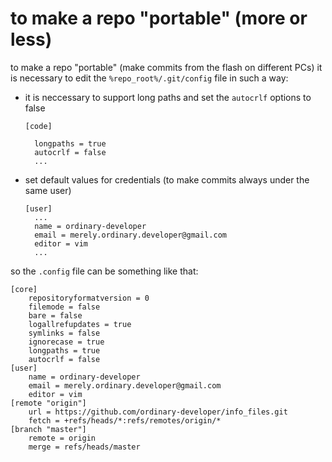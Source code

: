 # to make a repo "portable" (more or less)
to make a repo "portable" (make commits from the flash on different PCs)
it is necessary to edit the `%repo_root%/.git/config` file in such a way:
- it is neccessary to support long paths and set the `autocrlf` options to false
  ```
  [code]
    
    longpaths = true
    autocrlf = false
    ...
  ```
- set default values for credentials
  (to make commits always under the same user)
  ```
  [user]
    ...
    name = ordinary-developer
    email = merely.ordinary.developer@gmail.com
    editor = vim
    ...
  ```

so the `.config` file can be something like that:
```
[core]
    repositoryformatversion = 0
    filemode = false
    bare = false
    logallrefupdates = true
    symlinks = false
    ignorecase = true
    longpaths = true
    autocrlf = false
[user]
    name = ordinary-developer
    email = merely.ordinary.developer@gmail.com
    editor = vim
[remote "origin"]
    url = https://github.com/ordinary-developer/info_files.git
    fetch = +refs/heads/*:refs/remotes/origin/*
[branch "master"]
    remote = origin
    merge = refs/heads/master
```

